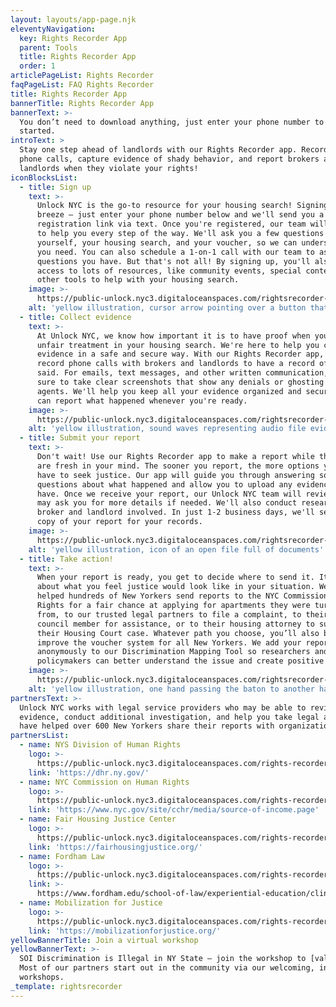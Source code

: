 ```yaml
---
layout: layouts/app-page.njk
eleventyNavigation:
  key: Rights Recorder App
  parent: Tools
  title: Rights Recorder App
  order: 1
articlePageList: Rights Recorder
faqPageList: FAQ Rights Recorder
title: Rights Recorder App
bannerTitle: Rights Recorder App
bannerText: >-
  You don’t need to download anything, just enter your phone number to get
  started.
introText: >
  Stay one step ahead of landlords with our Rights Recorder app. Record your
  phone calls, capture evidence of shady behavior, and report brokers and
  landlords when they violate your rights!
iconBlocksList:
  - title: Sign up
    text: >-
      Unlock NYC is the go-to resource for your housing search! Signing up is a
      breeze – just enter your phone number below and we'll send you a
      registration link via text. Once you're registered, our team will be there
      to help you every step of the way. We'll ask you a few questions about
      yourself, your housing search, and your voucher, so we can understand what
      you need. You can also schedule a 1-on-1 call with our team to ask any
      questions you have. But that's not all! By signing up, you'll also get
      access to lots of resources, like community events, special content, and
      other tools to help with your housing search.
    image: >-
      https://public-unlock.nyc3.digitaloceanspaces.com/rightsrecorder-Image1.png
    alt: 'yellow illustration, cursor arrow pointing over a button that says sign up'
  - title: Collect evidence
    text: >-
      At Unlock NYC, we know how important it is to have proof when you face
      unfair treatment in your housing search. We're here to help you collect
      evidence in a safe and secure way. With our Rights Recorder app, you can
      record phone calls with brokers and landlords to have a record of what was
      said. For emails, text messages, and other written communication, make
      sure to take clear screenshots that show any denials or ghosting from
      agents. We'll help you keep all your evidence organized and secure, so you
      can report what happened whenever you're ready.
    image: >-
      https://public-unlock.nyc3.digitaloceanspaces.com/rightsrecorder-Image2.png
    alt: 'yellow illustration, sound waves representing audio file evidence'
  - title: Submit your report
    text: >-
      Don't wait! Use our Rights Recorder app to make a report while the details
      are fresh in your mind. The sooner you report, the more options you may
      have to seek justice. Our app will guide you through answering some
      questions about what happened and allow you to upload any evidence you
      have. Once we receive your report, our Unlock NYC team will review it, and
      may ask you for more details if needed. We'll also conduct research on the
      broker and landlord involved. In just 1-2 business days, we'll send you a
      copy of your report for your records.
    image: >-
      https://public-unlock.nyc3.digitaloceanspaces.com/rightsrecorder-Image3.png
    alt: 'yellow illustration, icon of an open file full of documents'
  - title: Take action!
    text: >-
      When your report is ready, you get to decide where to send it. It's all
      about what you feel justice would look like in your situation. We've
      helped hundreds of New Yorkers send reports to the NYC Commission on Human
      Rights for a fair chance at applying for apartments they were turned away
      from, to our trusted legal partners to file a complaint, to their local
      council member for assistance, or to their housing attorney to support
      their Housing Court case. Whatever path you choose, you’ll also be helping
      improve the voucher system for all New Yorkers. We add your report
      anonymously to our Discrimination Mapping Tool so researchers and
      policymakers can better understand the issue and create positive change.
    image: >-
      https://public-unlock.nyc3.digitaloceanspaces.com/rightsrecorder-Image4.png
    alt: 'yellow illustration, one hand passing the baton to another hand'
partnersText: >-
  Unlock NYC works with legal service providers who may be able to review your
  evidence, conduct additional investigation, and help you take legal action. We
  have helped over 600 New Yorkers share their reports with organizations like:
partnersList:
  - name: NYS Division of Human Rights
    logo: >-
      https://public-unlock.nyc3.digitaloceanspaces.com/rights-recorder-logo-NY-state-division-human-rights.png
    link: 'https://dhr.ny.gov/'
  - name: NYC Commission on Human Rights
    logo: >-
      https://public-unlock.nyc3.digitaloceanspaces.com/rights-recorder-logo-nyc-commission-on-human-rights.png
    link: 'https://www.nyc.gov/site/cchr/media/source-of-income.page'
  - name: Fair Housing Justice Center
    logo: >-
      https://public-unlock.nyc3.digitaloceanspaces.com/rights-recorder-logo-fair-housing-justice-center.png
    link: 'https://fairhousingjustice.org/'
  - name: Fordham Law
    logo: >-
      https://public-unlock.nyc3.digitaloceanspaces.com/rights-recorder-logo-fordham-law.png
    link: >-
      https://www.fordham.edu/school-of-law/experiential-education/clinics/right-to-housing-and-litigation/
  - name: Mobilization for Justice
    logo: >-
      https://public-unlock.nyc3.digitaloceanspaces.com/rights-recorder-logo-mobilization-for-justice.png
    link: 'https://mobilizationforjustice.org/'
yellowBannerTitle: Join a virtual workshop
yellowBannerText: >-
  SOI Discrimination is Illegal in NY State – join the workshop to [value prop.]
  Most of our partners start out in the community via our welcoming, informative
  workshops.
_template: rightsrecorder
---
```


